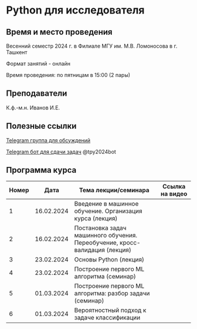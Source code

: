 # Python для исследователя

## Время и место проведения
Весенний семестр 2024 г. в Филиале МГУ им. М.В. Ломоносова в г. Ташкент

Формат занятий - онлайн

Время проведения: по пятницам в 15:00 (2 пары)

## Преподаватели
К.ф.-м.н. Иванов И.Е.

## Полезные ссылки
[Telegram группа для обсуждений](https://t.me/+LYQeNq5pF_wxN2Yy)

[Telegram бот для сдачи задач](t.me/tpy2024bot) @tpy2024bot

## <a name="program" /> Программа курса 
| Номер         | Дата         | Тема лекции/семинара                                  | Ссылка на видео |
| ------------- | -------------| -------------                                        |  -------------   |
| 1 |  16.02.2024   |  Введение в машинное обучение. Организация курса (лекция)                    |         |
| 2 |  16.02.2024   |  Постановка задач машинного обучения. Переобучение, кросс-валидация (лекция) |         |
| 3 |  23.02.2024   |  Основы Python (лекция)                                                      |         |
| 4 |  23.02.2024   |  Построение первого ML алгоритма (семинар)                          |         |
| 5 |  01.03.2024   |  Построение первого ML алгоритма: разбор задачи (семинар)                          |         |
| 6 |  01.03.2024   |  Вероятностный подход к задаче классификации                               |         |


